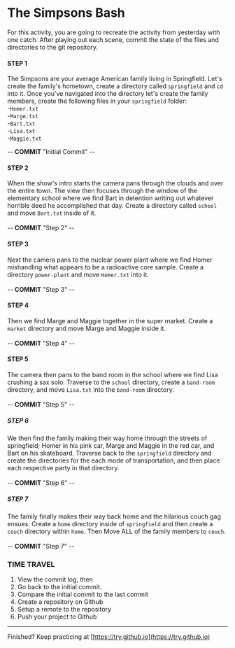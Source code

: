 # The Simpsons Bash

For this activity, you are going to recreate the activity from yesterday with
one catch.  After playing out each scene, commit the state of the files and
directories to the git repository.

#### STEP 1
The Simpsons are your average American family living in Springfield. Let's create the family's hometown, create a directory called `springfield` and `cd` into it. Once you've navigated into the directory let's create the family members, create the following files in your `springfield` folder:
<br>
-`Homer.txt`<br>
-`Marge.txt`<br>
-`Bart.txt`<br>
-`Lisa.txt`<br>
-`Maggie.txt`<br>

-- **COMMIT** "Initial Commit" --

#### STEP 2

When the show's intro starts the camera pans through the clouds and over the entire town. The view then focuses through the window of the elementary school where we find Bart in detention writing out whatever horrible deed he accomplished that day. Create a directory called `school` and move `Bart.txt` inside of it.<br><br>
-- **COMMIT** "Step 2" --

#### STEP 3

Next the camera pans to the nuclear power plant where we find Homer mishandling what appears to be a radioactive core sample. Create a directory `power-plant` and move `Homer.txt` into it.<br><br>
-- **COMMIT** "Step 3" --

#### STEP 4

Then we find Marge and Maggie together in the super market. Create a `market` directory and move Marge and Maggie inside it.<br><br>
-- **COMMIT** "Step 4" --

#### STEP 5

The camera then pans to the band room in the school where we find Lisa crushing a sax solo. Traverse to the `school` directory, create a `band-room` directory, and move `Lisa.txt` into the `band-room` directory.<br><br>
-- **COMMIT** "Step 5" --

##### STEP 6
We then find the family making their way home through the streets of springfield; Homer in his pink car, Marge and Maggie in the red car, and Bart on his skateboard. Traverse back to the `springfield` directory and create the directories for the each mode of transportation, and then place each respective party in that directory.<br><br>
-- **COMMIT** "Step 6" --

##### STEP 7
The family finally makes their way back home and the hilarious couch gag ensues. Create a `home` directory inside of `springfield` and then create a `couch` directory within `home`. Then Move ALL of the family members to `couch`.<br><br>
-- **COMMIT** "Step 7" --

### TIME TRAVEL

1. View the commit log, then
2. Go back to the initial commit.
3. Compare the initial commit to the last commit
4. Create a repository on Github
5. Setup a remote to the repository
6. Push your project to Github

---

Finished?  Keep practicing at [https://try.github.io](https://try.github.io)
